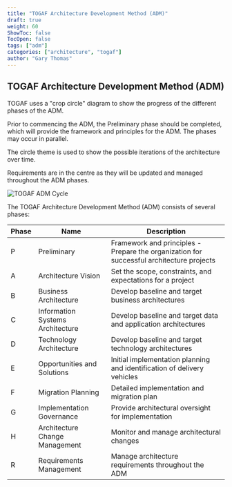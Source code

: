 ```yaml
---
title: "TOGAF Architecture Development Method (ADM)"
draft: true
weight: 60
ShowToc: false
TocOpen: false
tags: ["adm"]
categories: ["architecture", "togaf"]
author: "Gary Thomas"
---
```


## TOGAF Architecture Development Method (ADM)

TOGAF uses a "crop circle" diagram to show the progress of the different phases of the ADM.

Prior to commencing the ADM, the Preliminary phase should be completed, which will provide the framework and principles for the ADM. The phases may occur in parallel.

The circle theme is used to show the possible iterations of the architecture over time.

Requirements are in the centre as they will be updated and managed throughout the ADM phases.

![TOGAF ADM Cycle](/images/architecture/togaf/TOGAF_ADM.png)

The TOGAF Architecture Development Method (ADM) consists of several phases:

| Phase | Name | Description |
|-------|------|-------------|
| P | Preliminary | Framework and principles - Prepare the organization for successful architecture projects |
| A | Architecture Vision | Set the scope, constraints, and expectations for a project |
| B | Business Architecture | Develop baseline and target business architectures |
| C | Information Systems Architecture | Develop baseline and target data and application architectures |
| D | Technology Architecture | Develop baseline and target technology architectures |
| E | Opportunities and Solutions | Initial implementation planning and identification of delivery vehicles |
| F | Migration Planning | Detailed implementation and migration plan |
| G | Implementation Governance | Provide architectural oversight for implementation |
| H | Architecture Change Management | Monitor and manage architectural changes |
| R | Requirements Management | Manage architecture requirements throughout the ADM |


